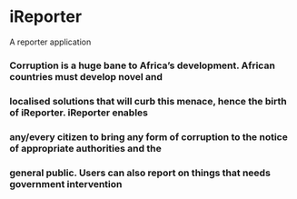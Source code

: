 # iReporter
A reporter application

### Corruption is a huge bane to Africa’s development. African countries must develop novel and
### localised solutions that will curb this menace, hence the birth of iReporter. iReporter enables
### any/every citizen to bring any form of corruption to the notice of appropriate authorities and the
### general public. Users can also report on things that needs government intervention
